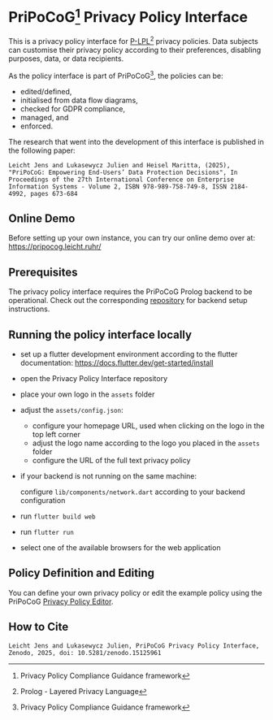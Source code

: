 # PriPoCoG[^1] Privacy Policy Interface

This is a privacy policy interface for [P-LPL](https://github.com/jensLeicht/P-LPL)[^2] privacy policies.
Data subjects can customise their privacy policy according to their preferences, disabling purposes, data, or data recipients.

As the policy interface is part of PriPoCoG[^1], the policies can be:
- edited/defined,
- initialised from data flow diagrams,
- checked for GDPR compliance,
- managed, and
- enforced.

The research that went into the development of this interface is published in the following paper:

`Leicht Jens and Lukasewycz Julien and Heisel Maritta, (2025), "PriPoCoG: Empowering End-Users’ Data Protection Decisions", In Proceedings of the 27th International Conference on Enterprise Information Systems - Volume 2, ISBN 978-989-758-749-8, ISSN 2184-4992, pages 673-684`

## Online Demo

Before setting up your own instance, you can try our online demo over at: https://pripocog.leicht.ruhr/

## Prerequisites

The privacy policy interface requires the PriPoCoG Prolog backend to be operational.
Check out the corresponding [repository](https://github.com/jensLeicht/PriPoCoG) for backend setup instructions.

## Running the policy interface locally

- set up a flutter development environment according to the flutter documentation: https://docs.flutter.dev/get-started/install
- open the Privacy Policy Interface repository
- place your own logo in the `assets` folder
- adjust the `assets/config.json`:
    - configure your homepage URL, used when clicking on the logo in the top left corner
    - adjust the logo name according to the logo you placed in the `assets` folder
    - configure the URL of the full text privacy policy
- if your backend is not running on the same machine:

    configure `lib/components/network.dart` according to your backend configuration
- run `flutter build web`
- run `flutter run`
- select one of the available browsers for the web application

## Policy Definition and Editing

You can define your own privacy policy or edit the example policy using the PriPoCoG [Privacy Policy Editor](https://github.com/jensLeicht/PrivacyPolicyEditor).

## How to Cite

`Leicht Jens and Lukasewycz Julien, PriPoCoG Privacy Policy Interface, Zenodo, 2025, doi: 10.5281/zenodo.15125961`

[^1]: Privacy Policy Compliance Guidance framework
[^2]: Prolog - Layered Privacy Language